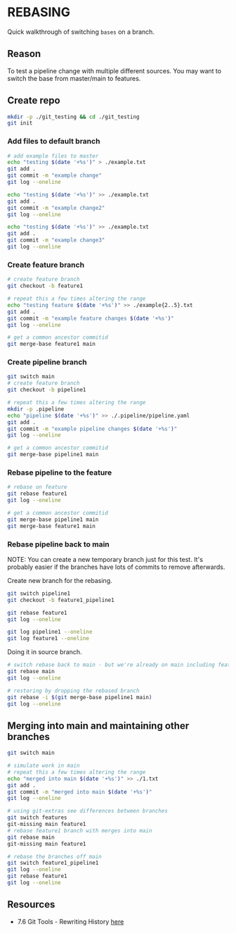 # REBASING

Quick walkthrough of switching `bases` on a branch.  

## Reason

To test a pipeline change with multiple different sources.  You may want to switch the base from master/main to features.  

## Create repo

```sh
mkdir -p ./git_testing && cd ./git_testing
git init
```

### Add files to default branch

```sh
# add example files to master
echo "testing $(date '+%s')" > ./example.txt
git add .
git commit -m "example change"
git log --oneline

echo "testing $(date '+%s')" >> ./example.txt
git add .
git commit -m "example change2"
git log --oneline

echo "testing $(date '+%s')" >> ./example.txt
git add .
git commit -m "example change3"
git log --oneline
```

### Create feature branch

```sh
# create feature branch
git checkout -b feature1

# repeat this a few times altering the range
echo "testing feature $(date '+%s')" >> ./example{2..5}.txt
git add .
git commit -m "example feature changes $(date '+%s')"
git log --oneline

# get a common ancestor commitid
git merge-base feature1 main
```

### Create pipeline branch

```sh
git switch main
# create feature branch
git checkout -b pipeline1

# repeat this a few times altering the range
mkdir -p .pipeline
echo "pipeline $(date '+%s')" >> ./.pipeline/pipeline.yaml
git add .
git commit -m "example pipeline changes $(date '+%s')"
git log --oneline

# get a common ancestor commitid
git merge-base pipeline1 main
```

### Rebase pipeline to the feature

```sh
# rebase on feature
git rebase feature1
git log --oneline

# get a common ancestor commitid
git merge-base pipeline1 main
git merge-base feature1 main
```

### Rebase pipeline back to main

NOTE: You can create a new temporary branch just for this test.  It's probably easier if the branches have lots of commits to remove afterwards.  

Create new branch for the rebasing.  

```sh
git switch pipeline1
git checkout -b feature1_pipeline1

git rebase feature1
git log --oneline

git log pipeline1 --oneline
git log feature1 --oneline
```

Doing it in source branch.  

```sh
# switch rebase back to main - but we're already on main including feature
git rebase main
git log --oneline

# restoring by dropping the rebased branch
git rebase -i $(git merge-base pipeline1 main)
git log --oneline
```

## Merging into main and maintaining other branches

```sh
git switch main

# simulate work in main
# repeat this a few times altering the range
echo "merged into main $(date '+%s')" >> ./1.txt
git add .
git commit -m "merged into main $(date '+%s')"
git log --oneline

# using git-extras see differences between branches
git switch features
git-missing main feature1
# rebase feature1 branch with merges into main
git rebase main
git-missing main feature1

# rebase the branches off main
git switch feature1_pipeline1
git log --oneline
git rebase feature1
git log --oneline
```

## Resources

* 7.6 Git Tools - Rewriting History [here](https://git-scm.com/book/en/v2/Git-Tools-Rewriting-History)  
